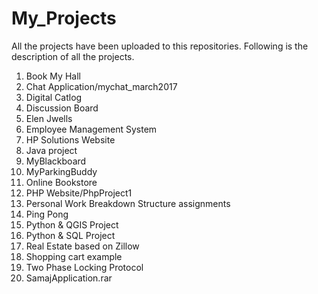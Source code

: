 # My_Projects

All the projects have been uploaded to this repositories. Following is the description of all the projects.

1. Book My Hall 
2. Chat Application/mychat_march2017
3. Digital Catlog
4. Discussion Board
5. Elen Jwells
6. Employee Management System
7. HP Solutions Website
8. Java project
9. MyBlackboard	
10. MyParkingBuddy
11. Online Bookstore
12. PHP Website/PhpProject1
13. Personal Work Breakdown Structure assignments
14. Ping Pong
15. Python & QGIS Project
16. Python & SQL Project
17. Real Estate based on Zillow
18. Shopping cart example
19. Two Phase Locking Protocol
20. SamajApplication.rar
